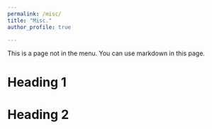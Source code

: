 ```yaml
---
permalink: /misc/
title: "Misc."
author_profile: true

---
```


This is a page not in the menu. You can use markdown in this page.

Heading 1
======

Heading 2
======

